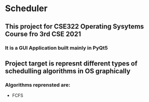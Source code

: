 # Scheduler
## This project for CSE322 Operating Sysytems Course fro 3rd CSE 2021
### It is a GUI Application built mainly in PyQt5
## Project target is represnt different types of schedulling algorithms in OS graphically
### Algorithms reprensted are:
- FCFS
